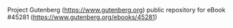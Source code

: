 Project Gutenberg (https://www.gutenberg.org) public repository for eBook #45281 (https://www.gutenberg.org/ebooks/45281)
